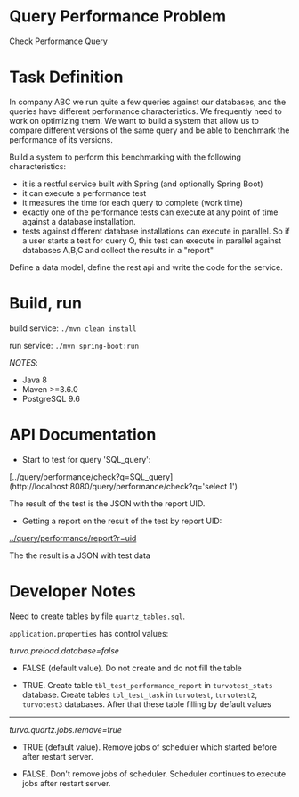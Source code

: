 # Query Performance Problem
Check Performance Query

Task Definition
=================

In company ABC we run quite a few queries against our databases, and the queries have different performance characteristics. We frequently need to work on optimizing them. We want to build a system that allow us to compare different versions of the same query and be able to benchmark the performance of its versions.

Build a system to perform this benchmarking with the following characteristics:

- it is a restful service built with Spring (and optionally Spring Boot)
- it can execute a performance test
- it measures the time for each query to complete (work time)
- exactly one of the performance tests can execute at any point of time against a database installation.
- tests against different database installations can execute in parallel. So if a user starts a test for query Q, this test can execute in parallel against databases A,B,C and collect the results in a "report"

Define a data model, define the rest api and write the code for the service.

Build, run
=================

build service: `./mvn clean install`

run service: `./mvn spring-boot:run`

*NOTES*: 
- Java 8
- Maven >=3.6.0
- PostgreSQL 9.6

API Documentation
=================

- Start to test for query 'SQL_query':

[../query/performance/check?q=SQL_query](http://localhost:8080/query/performance/check?q='select 1')

The result of the test is the JSON with the report UID.

- Getting a report on the result of the test by report UID:

[../query/performance/report?r=uid](http://localhost:8080/query/performance/report?r='299PS5LEAA')

The the result is a JSON with test data

Developer Notes
=================

Need to create tables by file `quartz_tables.sql`.

`application.properties` has control values:

*turvo.preload.database=false*

- FALSE (default value). Do not create and do not fill the table

- TRUE. Create table  `tbl_test_performance_report` in `turvotest_stats` database. Create tables `tbl_test_task` in `turvotest`, `turvotest2`, `turvotest3` databases. After that these table filling by default values 

---
*turvo.quartz.jobs.remove=true*

- TRUE (default value). Remove jobs of scheduler which started before after restart server.

- FALSE. Don't remove jobs of scheduler. Scheduler continues to execute jobs after restart server.


